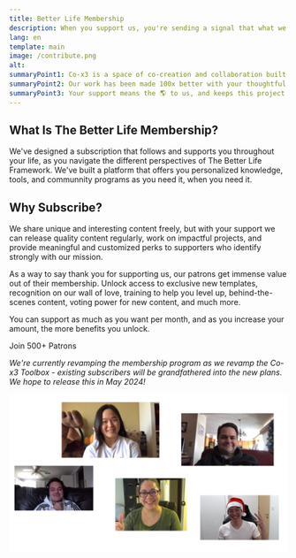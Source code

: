 ```yaml
---
title: Better Life Membership
description: When you support us, you're sending a signal that what we're doing is valuable and pushes us to continuously innovate and deliver more value.
lang: en
template: main
image: /contribute.png
alt: 
summaryPoint1: Co-x3 is a space of co-creation and collaboration built for you. 
summaryPoint2: Our work has been made 100x better with your thoughtful contributions.
summaryPoint3: Your support means the 🌎 to us, and keeps this project going. 
---
```


##  What Is The Better Life Membership?

We've designed a subscription that follows and supports you throughout your life, as you navigate the different perspectives of The Better Life Framework. We've built a platform that offers you personalized knowledge, tools, and communnity programs as you need it, when you need it.

## Why Subscribe?

We share unique and interesting content freely, but with your support we can release quality content regularly, work on impactful projects, and provide meaningful and customized perks to supporters who identify strongly with our mission.

As a way to say thank you for supporting us, our patrons get immense value out of their membership. Unlock access to exclusive new templates, recognition on our wall of love, training to help you level up, behind-the-scenes content, voting power for new content, and much more.

You can support as much as you want per month, and as you increase your amount, the more benefits you unlock.

<ButtonLink to="https://toolbox.co-x3.com/support-us">Join 500+ Patrons</ButtonLink>

_We're currently revamping the membership program as we revamp the Co-x3 Toolbox - existing subscribers will be grandfathered into the new plans. We hope to release this in May 2024!_

![Image](./support-us-1.png)
